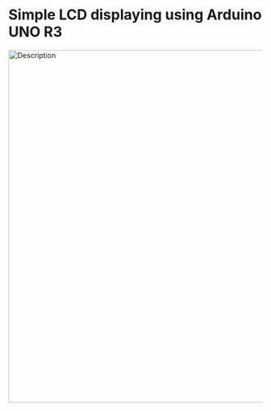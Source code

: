# Simple LCD displaying using Arduino UNO R3


<img src="https://github.com/user-attachments/assets/cec5a65a-d9a7-46a1-9f8f-475d666024ef" alt="Description" width="700"/>
